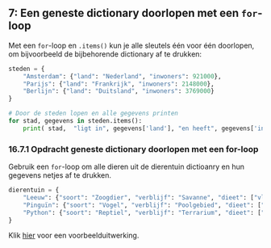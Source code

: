 <!-- Herschreven versie van H16_IA_7_forloop.md -->

## 7: Een geneste dictionary doorlopen met een <code>for</code>-loop

<p>Met een <code>for</code>-loop en <code>.items()</code> kun je alle sleutels één voor één doorlopen, om bijvoorbeeld de bijbehorende dictionary af te drukken:</p>




```python
steden = {
    "Amsterdam": {"land": "Nederland", "inwoners": 921000},
    "Parijs": {"land": "Frankrijk", "inwoners": 2148000},
    "Berlijn": {"land": "Duitsland", "inwoners": 3769000}
}

# Door de steden lopen en alle gegevens printen
for stad, gegevens in steden.items():
    print( stad,  "ligt in", gegevens['land'], "en heeft", gegevens['inwoners'], "inwoners.")

```

### 16.7.1 Opdracht geneste dictionary doorlopen met een for-loop

Gebruik een <code>for</code>-loop om alle dieren uit de dierentuin dictioanry en hun gegevens netjes af te drukken.


```python
dierentuin = {
    "Leeuw": {"soort": "Zoogdier", "verblijf": "Savanne", "dieet": ["vlees"], "aantal": 2},
    "Pinguïn": {"soort": "Vogel", "verblijf": "Poolgebied", "dieet": ["vis", "kril"], "aantal": 15},
    "Python": {"soort": "Reptiel", "verblijf": "Terrarium", "dieet": ["muizen", "ratten"], "aantal": 3}
}

```

<p>Klik <a href="https://rweeda.github.io/PythonIA/docs/IA_H15_oplossingen.html#opgave1671">hier</a> voor een voorbeelduitwerking.</p>


<!-- ANTWOORD
# Druk de informatie van alle dieren (netjes) af
print("Alle dieren:")
for dier, gegevens in dierentuin.items():
    print(dier, "is van het soort", gegevens['soort'], "leeft in", gegevens['verblijf'], "en er zijn er", gegevens['aantal'], "van.")
-->
